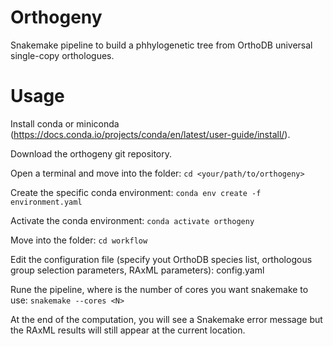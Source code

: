 # Orthogeny

Snakemake pipeline to build a phhylogenetic tree from OrthoDB universal single-copy orthologues. 


# Usage

Install conda or miniconda (https://docs.conda.io/projects/conda/en/latest/user-guide/install/).

Download the orthogeny git repository.

Open a terminal and move into the <orthogeny> folder:
`cd <your/path/to/orthogeny>`

Create the specific conda environment:
`conda env create -f environment.yaml`

Activate the conda environment:
`conda activate orthogeny`

Move into the <workflow> folder:
`cd workflow`

Edit the configuration file (specify yout OrthoDB species list, orthologous group selection parameters, RAxML parameters):
config.yaml

Rune the pipeline, where <N> is the number of cores you want snakemake to use:
`snakemake --cores <N>`

At the end of the computation, you will see a Snakemake error message but the RAxML results will still appear at the current location.
